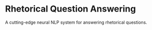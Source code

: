 # Rhetorical Question Answering
A cutting-edge neural NLP system for answering rhetorical questions.

